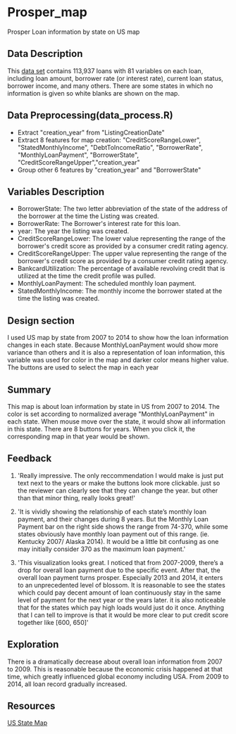 # Prosper_map
Prosper Loan information by state on US map

## Data Description
This [data set](https://www.google.com/url?q=https://s3.amazonaws.com/udacity-hosted-downloads/ud651/prosperLoanData.csv&sa=D&ust=1515625719599000&usg=AFQjCNFd5rpaQYCYl9W6Ki58Obg5iTI03w) contains 113,937 loans with 81 variables on each loan, including loan amount, borrower rate (or interest rate), current loan status, borrower income, and many others.
There are some states in which no information is given so white blanks are shown on the map.

## Data Preprocessing(data_process.R)
- Extract "creation_year" from "ListingCreationDate"
- Extract 8 features for map creation: "CreditScoreRangeLower", "StatedMonthlyIncome", "DebtToIncomeRatio", "BorrowerRate", "MonthlyLoanPayment", "BorrowerState", "CreditScoreRangeUpper","creation_year"  
- Group other 6 features by "creation_year" and "BorrowerState"

## Variables Description
- BorrowerState:	The two letter abbreviation of the state of the address of the borrower at the time the Listing was created.
- BorrowerRate:	The Borrower's interest rate for this loan.
- year: The year the listing was created.
- CreditScoreRangeLower:	The lower value representing the range of the borrower's credit score as provided by a consumer credit rating agency.
- CreditScoreRangeUpper:	The upper value representing the range of the borrower's credit score as provided by a consumer credit rating agency.
- BankcardUtilization:	The percentage of available revolving credit that is utilized at the time the credit profile was pulled.
- MonthlyLoanPayment:	The scheduled monthly loan payment.
- StatedMonthlyIncome:	The monthly income the borrower stated at the time the listing was created.

## Design section
I used US map by state from 2007 to 2014 to show how the loan information changes in each state.
Because MonthlyLoanPayment would show more variance than others and it is also a representation of loan information, this variable was used for color in the map and darker color means higher value. The buttons are used to select the map in each year

## Summary
This map is about loan information by state in US from 2007 to 2014. The color is set according to normalized  average "MonthlyLoanPayment" in each state. When mouse move over the state, it would show all information in this state. There are 8 buttons for years. When you click it, the corresponding map in that year would be shown.

## Feedback
1. 'Really impressive. The only reccommendation I would make is just put text next to the years or make the buttons look more clickable. just so the reviewer can clearly see that they can change the year. but other than that minor thing, really looks great!'

2. 'It is vividly showing the relationship of each state’s monthly loan payment, and their changes during 8 years. But the Monthly Loan Payment bar on the right side shows the range from 74-370, while some states obviously have monthly loan payment out of this range. (ie. Kentucky 2007/ Alaska 2014). It would be a little bit confusing as one may initially consider 370 as the maximum loan payment.'

3. 'This visualization looks great. I noticed that from 2007-2009, there’s a drop for overall loan payment due to the specific event. After that, the overall loan payment turns prosper. Especially 2013 and 2014, it enters to an unprecedented level of blossom.
It is reasonable to see the states which could pay decent amount of loan continuously stay in the same level of payment for the next year or the years later. it is also noticeable that for the states which pay high loads would just do it once. Anything that I can tell to improve is that it would be more clear to put credit score together like [600, 650]'

## Exploration
There is a dramatically decrease about overall loan information from 2007 to 2009. This is reasonable because the economic crisis happened at that time, which greatly influenced global economy including USA. From 2009 to 2014, all loan record gradually increased.

## Resources
[US State Map](https://gist.github.com/NPashaP/a74faf20b492ad377312)
